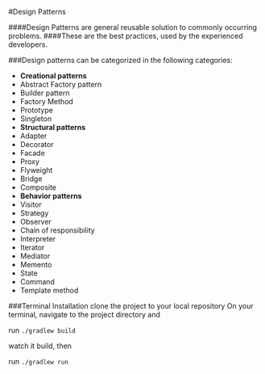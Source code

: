 #Design Patterns

####Design Patterns are general reusable solution to commonly occurring problems.
####These are the best practices, used by the experienced developers.

###Design patterns can be categorized in the following categories:

 * **Creational patterns**
  * Abstract Factory pattern
  * Builder pattern
  * Factory Method
  * Prototype
  * Singleton
 * **Structural patterns**
  * Adapter
  * Decorator
  * Facade
  * Proxy
  * Flyweight
  * Bridge
  * Composite
 * **Behavior patterns**
  * Visitor
  * Strategy
  * Observer
  * Chain of responsibility
  * Interpreter
  * Iterator
  * Mediator
  * Memento
  * State
  * Command
  * Template method

###Terminal Installation
 clone the project to your local repository
 On your terminal, navigate to the project directory and

 run ```./gradlew build```

 watch it build, then

 run ```./gradlew run```




